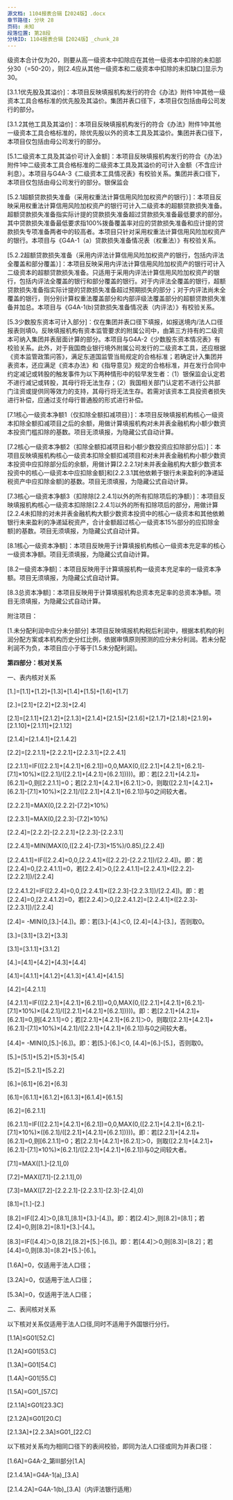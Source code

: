 ```yaml
---
源文档: 1104报表合辑【2024版】.docx
章节路径: 分块 28
页码: 未知
段落位置: 第28段
分块ID: 1104报表合辑【2024版】_chunk_28
---
```


级资本合计仅为20，则要从高一级资本中扣除应在其他一级资本中扣除的未扣部分30（=50-20），则[2.4应从其他一级资本和二级资本中扣除的未扣缺口]显示为30。

[3.1.1优先股及其溢价]：本项目反映填报机构发行的符合《办法》附件1中其他一级资本工具合格标准的优先股及其溢价。集团并表口径下，本项目仅包括由母公司发行的部分。

[3.1.2其他工具及其溢价]：本项目反映填报机构发行的符合《办法》附件1中其他一级资本工具合格标准的，除优先股以外的资本工具及其溢价。集团并表口径下，本项目仅包括由母公司发行的部分。

[3.2少数股东资本可计入部分]:仅在集团并表口径下填报，如报送境内/法人口径报表则填0。反映填报机构有资本监管要求的附属公司中，由第三方持有的其他一级资本可纳入集团并表层面计算的部分。本项目与G4A-2《少数股东资本情况表》有校验关系。

[5.1二级资本工具及其溢价可计入金额]：本项目反映填报机构发行的符合《办法》附件1中二级资本工具合格标准的二级资本工具及其溢价的可计入金额（不含应计利息）。本项目与G4A-3《二级资本工具情况表》有校验关系。集团并表口径下，本项目仅包括由母公司发行的部分。银保监会

[5.2.1超额贷款损失准备（采用权重法计算信用风险加权资产的银行）]：本项目反映采用权重法计算信用风险加权资产的银行可计入二级资本的超额贷款损失准备。超额贷款损失准备指实际计提的贷款损失准备超过贷款损失准备最低要求的部分。其中贷款损失准备最低要求指100%拨备覆盖率对应的贷款损失准备和应计提的贷款损失专项准备两者中的较高者。本项目只针对采用权重法计算信用风险加权资产的银行。本项目与《G4A-1（a）贷款损失准备情况表（权重法）》有校验关系。

[5.2.2超额贷款损失准备（采用内评法计算信用风险加权资产的银行，包括内评法全覆盖和部分覆盖）]：本项目反映采用内评法计算信用风险加权资产的银行可计入二级资本的超额贷款损失准备。只适用于采用内评法计算信用风险加权资产的银行，包括内评法全覆盖的银行和部分覆盖的银行。对于内评法全覆盖的银行，超额贷款损失准备指实际计提的贷款损失准备超过预期损失的部分；对于内评法尚未全覆盖的银行，则分别计算权重法覆盖部分和内部评级法覆盖部分的超额贷款损失准备并加总。本项目与《G4A-1(b)贷款损失准备情况表（内评法）》有校验关系。

[5.3少数股东资本可计入部分]：仅在集团并表口径下填报，如报送境内/法人口径报表则填0。反映填报机构有资本监管要求的附属公司中，由第三方持有的二级资本可纳入集团并表层面计算的部分。本项目与G4A-2《少数股东资本情况表》有校验关系。此外，对于我国商业银行境外附属公司发行的二级资本工具，还应根据《资本监管政策问答》，满足东道国监管当局规定的合格标准；若确定计入集团并表资本，还应满足《资本办法》和《指导意见》规定的合格标准，并在发行合同中约定减记或转股的触发事件为以下两种情形中的较早发生者：（1）银保监会认定若不进行减记或转股，其母行将无法生存；（2）我国相关部门认定若不进行公共部门注资或提供同等效力的支持，其母行将无法生存。若需对该资本工具投资者损失进行补偿，应通过支付母行普通股的形式进行补偿。

[7.1核心一级资本净额1（仅扣除全额扣减项目）]：本项目反映填报机构核心一级资本扣除全额扣减项目之后的余额，用做计算填报机构对未并表金融机构小额少数资本投资门槛扣除的基数。项目无须填报，为隐藏公式自动计算。

[7.2核心一级资本净额2（扣除全额扣减项目和小额少数投资应扣除部分后）]：本项目反映填报机构核心一级资本扣除全额扣减项目和对未并表金融机构小额少数资本投资中应扣除部分后的余额，用做计算[2.2.2.1对未并表金融机构大额少数资本投资中的核心一级资本中应扣除金额]和[2.2.3.1其他依赖于银行未来盈利的净递延税资产中应扣除金额]的基数。项目无须填报，为隐藏公式自动计算。

[7.3核心一级资本净额3（扣除除[2.2.4.1]以外的所有扣除项后的净额）]：本项目反映填报机构核心一级资本扣除除[2.2.4.1]以外的所有扣除项后的部分，用做计算[2.2.4未扣除的对未并表金融机构大额少数资本投资中的核心一级资本和其他依赖银行未来盈利的净递延税资产，合计金额超过核心一级资本15%部分的应扣除金额]的基数。项目无须填报，为隐藏公式自动计算。

[8.1核心一级资本净额]：本项目反映用于计算填报机构核心一级资本充足率的核心一级资本净额。项目无须填报，为隐藏公式自动计算。

[8.2一级资本净额]：本项目反映用于计算填报机构一级资本充足率的一级资本净额。项目无须填报，为隐藏公式自动计算。

[8.3总资本净额]：本项目反映用于计算填报机构总资本充足率的总资本净额。项目无须填报，为隐藏公式自动计算。

附注项目：

[1.未分配利润中应分未分部分] 本项目反映填报机构税后利润中，根据本机构的利润分配方案或本机构历史分红比例，依据审慎原则预测的应分未分利润。若未分配利润不为负，本项目应小于等于[1.5未分配利润]。

**第四部分：核对关系**

一、表内核对关系

[1.]=[1.1]+[1.2]+[1.3]+[1.4]+[1.5]+[1.6]+[1.7]

[2.]=[2.1]+[2.2]+[2.3]+[2.4]

[2.1]=[2.1.1]+[2.1.2]+[2.1.3]+[2.1.4]+[2.1.5]+[2.1.6]+[2.1.7]+[2.1.8]+[2.1.9]+[2.1.10]+[2.1.11]+[2.1.12]

[2.1.4]=[2.1.4.1]+[2.1.4.2]

[2.2]=[2.2.1.1]+[2.2.2.1]+[2.2.3.1]+[2.2.4.1]

[2.2.1.1]=IF(([2.2.1]+[4.2.1]+[6.2.1])=0,0,MAX(0,([2.2.1]+[4.2.1]+[6.2.1]-[7.1]×10%)×([2.2.1]/([2.2.1]+[4.2.1]+[6.2.1]))))。即：若[2.2.1]+[4.2.1]+[6.2.1]=0,则[2.2.1.1]=0；若[2.2.1]+[4.2.1]+[6.2.1]＞0，则取([2.2.1]+[4.2.1]+[6.2.1]-[7.1]×10%)×[2.2.1]/([2.2.1]+[4.2.1]+[6.2.1])与0之间较大者。

[2.2.2.1]=MAX(0,[2.2.2]-[7.2]×10%)

[2.2.3.1]=MAX(0,[2.2.3]-[7.2]×10%)

[2.2.4]=[2.2.2]-[2.2.2.1]+[2.2.3]-[2.2.3.1]

[2.2.4.1]=MIN(MAX(0,([2.2.4]-[7.3]×15%)/0.85),[2.2.4])

[2.2.4.1.1]=IF([2.2.4]=0,0,[2.2.4.1]×([2.2.2]-[2.2.2.1])/[2.2.4])。即：若[2.2.4]=0,[2.2.4.1.1]=0，若[2.2.4]＞0,[2.2.4.1.1]=[2.2.4.1]×([2.2.2]-[2.2.2.1])/[2.2.4]

[2.2.4.1.2]=IF([2.2.4]=0,0,[2.2.4.1]×([2.2.3]-[2.2.3.1])/[2.2.4])。即：若[2.2.4]=0,[2.2.4.1.2]=0，若[2.2.4]＞0,[2.2.4.1.2]=[2.2.4.1]×([2.2.3]-[2.2.3.1])/[2.2.4]

[2.4]= -MIN(0,[3.]-[4.])。即：若[3.]-[4.]＜0, [2.4]=[4.]-[3.]，否则取0。

[3.]=[3.1]+[3.2]+[3.3]

[3.1]=[3.1.1]+[3.1.2]

[4.]=[4.1]+[4.2]+[4.3]+[4.4]

[4.1]=[4.1.1]+[4.1.2]+[4.1.3]+[4.1.4]+[4.1.5]

[4.2]=[4.2.1.1]

[4.2.1.1]=IF(([2.2.1]+[4.2.1]+[6.2.1])=0,0,MAX(0,([2.2.1]+[4.2.1]+[6.2.1]-[7.1]×10%)×([4.2.1]/([2.2.1]+[4.2.1]+[6.2.1]))))。即：若[2.2.1]+[4.2.1]+[6.2.1]=0,则[4.2.1.1]=0；若[2.2.1]+[4.2.1]+[6.2.1]＞0，则取([2.2.1]+[4.2.1]+[6.2.1]-[7.1]×10%)×[4.2.1]/([2.2.1]+[4.2.1]+[6.2.1])与0之间较大者。

[4.4]= -MIN(0,[5.]-[6.])。即：若[5.]-[6.]＜0, [4.4]=[6.]-[5.]，否则取0。

[5.]=[5.1]+[5.2]+[5.3]+[5.4]

[5.2]=[5.2.1]+[5.2.2]

[6.]=[6.1]+[6.2]+[6.3]

[6.1]=[6.1.1]+[6.1.2]+[6.1.3]+[6.1.4]+[6.1.5]

[6.2]=[6.2.1.1]

[6.2.1.1]=IF(([2.2.1]+[4.2.1]+[6.2.1])=0,0,MAX(0,([2.2.1]+[4.2.1]+[6.2.1]-[7.1]×10%)×([6.2.1]/([2.2.1]+[4.2.1]+[6.2.1]))))。即：若[2.2.1]+[4.2.1]+[6.2.1]=0,则[6.2.1.1]=0；若[2.2.1]+[4.2.1]+[6.2.1]＞0，则取([2.2.1]+[4.2.1]+[6.2.1]-[7.1]×10%)×[6.2.1]/([2.2.1]+[4.2.1]+[6.2.1])与0之间较大者。

[7.1]=MAX([1.]-[2.1],0)

[7.2]=MAX([7.1]-[2.2.1.1],0)

[7.3]=MAX([7.2]-[2.2.2.1]-[2.2.3.1]-[2.3]-[2.4],0)

[8.1]=[1.]-[2.]

[8.2]=IF([2.4]＞0,[8.1],[8.1]+[3.]-[4.])。即：若[2.4]＞,则[8.2]=[8.1]；若[2.4]=0,则[8.2]=[8.1]+[3.]-[4.]。

[8.3]=IF([4.4]＞0,[8.2],[8.2]+[5.]-[6.])。即：若[4.4]＞0,则[8.3]=[8.2]；若[4.4]=0,则[8.3]=[8.2]+[5.]-[6.]。

[1.6A]=0，仅适用于法人口径；

[3.2A]=0，仅适用于法人口径；

[5.3A]=0，仅适用于法人口径；

二、表间核对关系

以下核对关系仅适用于法人口径,同时不适用于外国银行分行。

[1.1A]≤G01[52.C]

[1.2A]≤G01[53.C]

[1.3A]=G01[54.C]

[1.4A]=G01[55.C]

[1.5A]=G01\_[57.C]

[2.1.1A]≤G01[23.3C]

[2.1.2A]≤G01[20.C]

[2.1.3A]+[2.2.3A]≤G01\_[22.C]

以下核对关系均为相同口径下的表间校验，即同为法人口径或同为并表口径：

[1.6A]=G4A-2\_第III部分[1.A]

[2.1.4.1A]=G4A-1(a)\_[3.A]

[2.1.4.2A]=G4A-1(b)\_[3.A]（内评法银行适用）